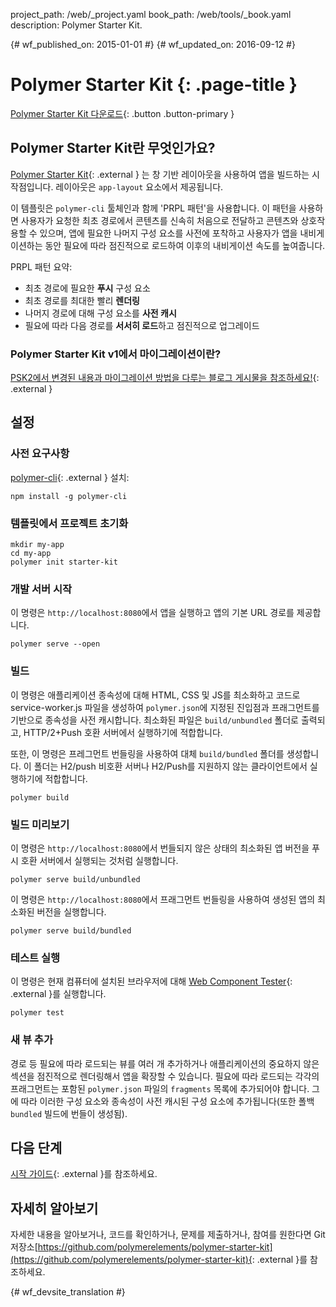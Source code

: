 project_path: /web/_project.yaml
book_path: /web/tools/_book.yaml
description: Polymer Starter Kit.

{# wf_published_on: 2015-01-01 #}
{# wf_updated_on: 2016-09-12 #}

# Polymer Starter Kit {: .page-title }

[Polymer Starter Kit 다운로드](https://github.com/polymerelements/polymer-starter-kit/releases){: .button .button-primary }

## Polymer Starter Kit란 무엇인가요?

[Polymer Starter Kit](https://github.com/PolymerElements/polymer-starter-kit){: .external }
는 창 기반 레이아웃을 사용하여 앱을 빌드하는 시작점입니다. 레이아웃은
`app-layout` 요소에서 제공됩니다.

이 템플릿은 `polymer-cli` 툴체인과 함께
'PRPL 패턴'을 사용합니다. 이 패턴을 사용하면 사용자가 요청한 최초 경로에서 콘텐츠를 신속히 처음으로 전달하고 콘텐츠와 상호작용할 수 있으며,
앱에 필요한 나머지 구성 요소를 사전에 포착하고
사용자가 앱을 내비게이션하는 동안 필요에 따라 점진적으로 로드하여 이후의 내비게이션 속도를 높여줍니다.


PRPL 패턴 요약:

* 최초 경로에 필요한 **푸시** 구성 요소
* 최초 경로를 최대한 빨리 **렌더링**
* 나머지 경로에 대해 구성 요소를 **사전 캐시**
* 필요에 따라 다음 경로를 **서서히 로드**하고 점진적으로 업그레이드

### Polymer Starter Kit v1에서 마이그레이션이란?

[PSK2에서 변경된 내용과 마이그레이션 방법을 다루는 블로그 게시물을 참조하세요!](https://www.polymer-project.org/1.0/blog/2016-08-18-polymer-starter-kit-or-polymer-cli.html){: .external }

## 설정

### 사전 요구사항

[polymer-cli](https://github.com/Polymer/polymer-cli){: .external } 설치:

    npm install -g polymer-cli

### 템플릿에서 프로젝트 초기화

    mkdir my-app
    cd my-app
    polymer init starter-kit

### 개발 서버 시작

이 명령은 `http://localhost:8080`에서 앱을 실행하고 앱의 기본 URL
경로를 제공합니다.

    polymer serve --open


### 빌드

이 명령은 애플리케이션 종속성에 대해 HTML, CSS 및 JS를 최소화하고
코드로 service-worker.js 파일을 생성하여
`polymer.json`에 지정된 진입점과 프래그먼트를 기반으로 종속성을 사전 캐시합니다.
최소화된 파일은 `build/unbundled` 폴더로 출력되고,
HTTP/2+Push 호환 서버에서 실행하기에 적합합니다.

또한, 이 명령은
프레그먼트 번들링을 사용하여 대체 `build/bundled` 폴더를 생성합니다. 이 폴더는
H2/push 비호환 서버나 H2/Push를 지원하지 않는 클라이언트에서 실행하기에 적합합니다.

    polymer build

### 빌드 미리보기

이 명령은 `http://localhost:8080`에서
번들되지 않은 상태의 최소화된 앱 버전을 푸시 호환 서버에서 실행되는 것처럼 실행합니다.

    polymer serve build/unbundled

이 명령은 `http://localhost:8080`에서
프래그먼트 번들링을 사용하여 생성된 앱의 최소화된 버전을 실행합니다.

    polymer serve build/bundled

### 테스트 실행

이 명령은 현재 컴퓨터에 설치된 브라우저에 대해
[Web Component Tester](https://github.com/Polymer/web-component-tester){: .external }를
실행합니다.

    polymer test

### 새 뷰 추가

경로 등 필요에 따라 로드되는 뷰를 여러 개 추가하거나
애플리케이션의 중요하지 않은 섹션을 점진적으로 렌더링해서
앱을 확장할 수 있습니다.  필요에 따라 로드되는 각각의 프래그먼트는
포함된 `polymer.json` 파일의 `fragments` 목록에 추가되어야 합니다.  그에 따라 이러한 구성 요소와
종속성이 사전 캐시된 구성 요소에
추가됩니다(또한 폴백 `bundled` 빌드에 번들이 생성됨).

## 다음 단계

[시작 가이드](https://www.polymer-project.org/1.0/start/toolbox/set-up){: .external }를 참조하세요.

## 자세히 알아보기

자세한 내용을 알아보거나, 코드를 확인하거나, 문제를 제출하거나, 참여를 원한다면
Git 저장소[https://github.com/polymerelements/polymer-starter-kit](https://github.com/polymerelements/polymer-starter-kit){: .external }를 참조하세요.


{# wf_devsite_translation #}
